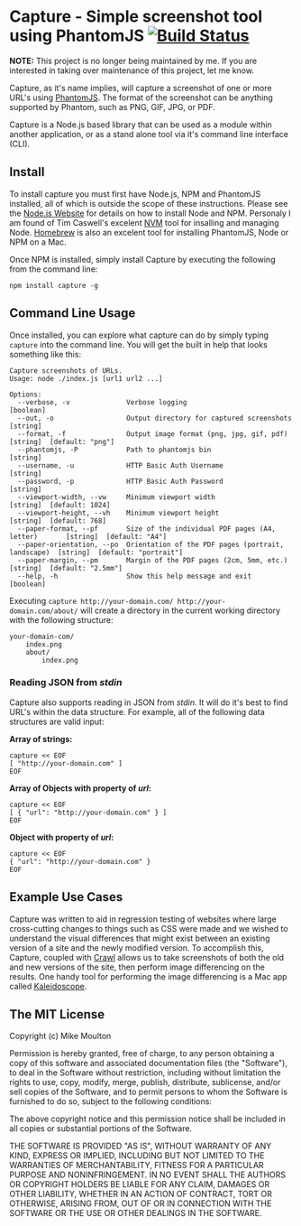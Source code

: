 # Capture - Simple screenshot tool using PhantomJS [![Build Status](https://travis-ci.org/mmoulton/capture.png)](https://travis-ci.org/mmoulton/capture)

**NOTE:** This project is no longer being maintained by me. If you are interested in taking over maintenance of this project, let me know.

Capture, as it's name implies, will capture a screenshot of one or more URL's using [PhantomJS](http://phantomjs.org). The format of the screenshot can be anything supported by Phantom, such as PNG, GIF, JPG, or PDF.

Capture is a Node.js based library that can be used as a module within another application, or as a stand alone tool via it's command line interface (CLI).

## Install

To install capture you must first have Node.js, NPM and PhantomJS installed, all of which is outside the scope of these instructions. Please see the [Node.js Website](http://nodejs.org) for details on how to install Node and NPM. Personaly I am found of Tim Caswell's excelent [NVM](https://github.com/creationix/nvm) tool for insalling and managing Node. [Homebrew](http://mxcl.github.com/homebrew/) is also an excelent tool for installing PhantomJS, Node or NPM on a Mac.

Once NPM is installed, simply install Capture by executing the following from the command line:

	npm install capture -g


## Command Line Usage

Once installed, you can explore what capture can do by simply typing `capture` into the command line. You will get the built in help that looks something like this:

	Capture screenshots of URLs.
	Usage: node ./index.js [url1 url2 ...]
	
	Options:
	  --verbose, -v              Verbose logging                                     [boolean]
	  --out, -o                  Output directory for captured screenshots           [string]
	  --format, -f               Output image format (png, jpg, gif, pdf)            [string]  [default: "png"]
	  --phantomjs, -P            Path to phantomjs bin                               [string]
	  --username, -u             HTTP Basic Auth Username                            [string]
	  --password, -p             HTTP Basic Auth Password                            [string]
	  --viewport-width, --vw     Minimum viewport width                              [string]  [default: 1024]
	  --viewport-height, --vh    Minimum viewport height                             [string]  [default: 768]
	  --paper-format, --pf       Size of the individual PDF pages (A4, letter)       [string]  [default: "A4"]
	  --paper-orientation, --po  Orientation of the PDF pages (portrait, landscape)  [string]  [default: "portrait"]
	  --paper-margin, --pm       Margin of the PDF pages (2cm, 5mm, etc.)            [string]  [default: "2.5mm"]
	  --help, -h                 Show this help message and exit                     [boolean]

Executing `capture http://your-domain.com/ http://your-domain.com/about/` will create a directory in the current working directory with the following structure:

	your-domain-com/
		index.png
		about/
			index.png

### Reading JSON from *stdin*

Capture also supports reading in JSON from *stdin*. It will do it's best to find URL's within the data structure. For example, all of the following data structures are valid input:

**Array of strings:**

	capture << EOF
	[ "http://your-domain.com" ]
	EOF

**Array of Objects with property of *url*:**

	capture << EOF
	[ { "url": "http://your-domain.com" } ]
	EOF

**Object with property of *url*:**

	capture << EOF
	{ "url": "http://your-domain.com" }
	EOF

## Example Use Cases

Capture was written to aid in regression testing of websites where large cross-cutting changes to things such as CSS were made and we wished to understand the visual differences that might exist between an existing version of a site and the newly modified version. To accomplish this, Capture, coupled with [Crawl](http://github.com/mmoulton/crawl) allows us to take screenshots of both the old and new versions of the site, then perform image differencing on the results. One handy tool for performing the image differencing is a Mac app called [Kaleidoscope](http://www.kaleidoscopeapp.com).


## The MIT License

Copyright (c) Mike Moulton

Permission is hereby granted, free of charge, to any person obtaining a copy of this software and associated documentation files (the "Software"), to deal in the Software without restriction, including without limitation the rights to use, copy, modify, merge, publish, distribute, sublicense, and/or sell copies of the Software, and to permit persons to whom the Software is furnished to do so, subject to the following conditions:

The above copyright notice and this permission notice shall be included in all copies or substantial portions of the Software.

THE SOFTWARE IS PROVIDED "AS IS", WITHOUT WARRANTY OF ANY KIND, EXPRESS OR IMPLIED, INCLUDING BUT NOT LIMITED TO THE WARRANTIES OF MERCHANTABILITY, FITNESS FOR A PARTICULAR PURPOSE AND NONINFRINGEMENT. IN NO EVENT SHALL THE AUTHORS OR COPYRIGHT HOLDERS BE LIABLE FOR ANY CLAIM, DAMAGES OR OTHER LIABILITY, WHETHER IN AN ACTION OF CONTRACT, TORT OR OTHERWISE, ARISING FROM, OUT OF OR IN CONNECTION WITH THE SOFTWARE OR THE USE OR OTHER DEALINGS IN THE SOFTWARE.

